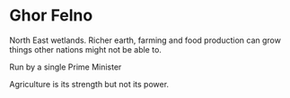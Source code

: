 # Ghor Felno

North East wetlands. Richer earth, farming and food production can grow things other nations might not be able to.

Run by a single Prime Minister

Agriculture is its strength but not its power.


